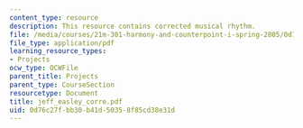 ```yaml
---
content_type: resource
description: This resource contains corrected musical rhythm.
file: /media/courses/21m-301-harmony-and-counterpoint-i-spring-2005/0d76c27fbb30b41d50358f85cd38e31d_jeff_easley_corre.pdf
file_type: application/pdf
learning_resource_types:
- Projects
ocw_type: OCWFile
parent_title: Projects
parent_type: CourseSection
resourcetype: Document
title: jeff_easley_corre.pdf
uid: 0d76c27f-bb30-b41d-5035-8f85cd38e31d
---
```

